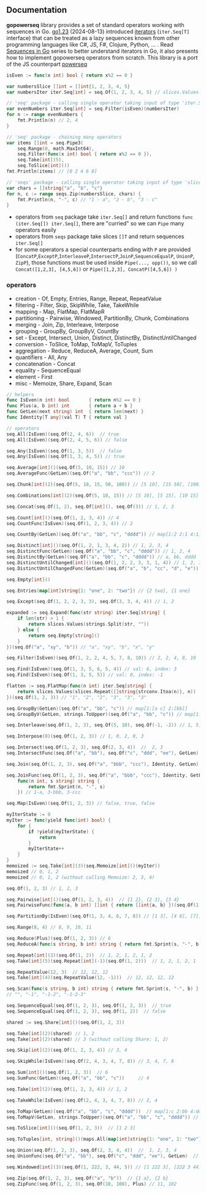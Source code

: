 ## Documentation

**gopowerseq** library provides a set of standard operators working with sequences in Go. [go1.23](https://go.dev/doc/go1.23#iterators) (2024-08-13) introduced [iterators](https://go.dev/blog/range-functions) (`iter.Seq[T]` interface) that can be treated as a lazy sequences known from other programming languages like C#, JS, F#, Clojure, Python, ... . Read [Sequences in Go](https://marcinnajder.github.io/2024/12/01/sequences-in-go-part-1-introduction-to-iterators.html) series to better understand iterators in Go, it also presents how to implement gopowerseq operators from scratch. This library is a port of the JS counterpart [powerseq](https://github.com/marcinnajder/powerseq)

```go
isEven := func(x int) bool { return x%2 == 0 }

var numbersSlice []int = []int{1, 2, 3, 4, 5}
var numbersIter iter.Seq[int] = seq.Of(1, 2, 3, 4, 5) // slices.Values(numbersSlice)

// 'seq' package - calling single operator taking input of type 'iter.Seq[T]'
var evenNumbers iter.Seq[int] = seq.Filter(isEven)(numbersIter)
for n := range evenNumbers {
	fmt.Println(n) // 2, 4
}

// 'seq' package - chaining many operators
var items []int = seq.Pipe3(
	seq.Range(0, math.MaxInt64),
	seq.Filter(func(x int) bool { return x%2 == 0 }),
	seq.Take[int](5),
	seq.ToSlice[int]())
fmt.Println(items) // [0 2 4 6 8]

// 'seqs' package - calling single operator taking input of type 'slice'
var chars = []string{"a", "b", "c"}
for n, c := range seqs.Zip(numbersSlice, chars) {
	fmt.Println(n, "-", c) // "1 - a", "2 - b", "3 - c"
}
```

- operators from `seq` package take `iter.Seq[]` and return functions `func (iter.Seq[]) iter.Seq[]`, there are "curried" so we can `Pipe` many operators easily
- operators from `seqs` package take slices `[]T` and return sequences `iter.Seq[]`
- for some operators a special counterparts ending with `P` are provided (`ConcatP`,`ExceptP`,`InterleaveP`,`IntersectP`,`JoinP`,`SequenceEqualP`, `UnionP`, `ZipP`), those functions must be used inside `Pipe(..., opp())`, so we call `Concat([1,2,3], [4,5,6])` or `Pipe([1,2,3], ConcatP([4,5,6]) )`

### operators

- creation - Of, Empty, Entries, Range, Repeat, RepeatValue
- filtering - Filter, Skip, SkipWhile, Take, TakeWhile
- mapping - Map, FlatMap, FlatMapR
- partitioning - Pairwise, Windowed, PartitionBy, Chunk, Combinations
- merging - Join, Zip, Interleave, Interpose
- grouping - GroupBy, GroupByV, CountBy
- set - Except, Intersect, Union, Distinct, DistinctBy, DistinctUntilChanged
- conversion - ToSlice, ToMap, ToMapV, ToTuples
- aggregation - Reduce, ReduceA, Average, Count, Sum
- quantifiers - All, Any
- concatenation - Concat
- equality - SequenceEqual
- element - First
- misc - Memoize, Share, Expand, Scan

```go
// helpers
func IsEven(n int) bool       { return n%2 == 0 }
func Plus(a, b int) int       { return a + b }
func GetLen(next string) int  { return len(next) }
func Identity[T any](val T) T { return val }

// operators
seq.All(IsEven)(seq.Of(2, 4, 6))  // true
seq.All(IsEven)(seq.Of(2, 4, 5, 6)) // false

seq.Any(IsEven)(seq.Of(1, 3, 5))  // false
seq.Any(IsEven)(seq.Of(1, 3, 4, 5)) // true

seq.Average[int]()(seq.Of(5, 10, 15)) // 10
seq.AverageFunc(GetLen)(seq.Of("a", "bb", "ccc")) // 2

seq.Chunk[int](2)(seq.Of(5, 10, 15, 50, 100)) // [5 10], [15 50], [100]

seq.Combinations[int](2)(seq.Of(5, 10, 15)) // [5 10], [5 15], [10 15]

seq.Concat(seq.Of(1, 2), seq.Of[int](), seq.Of(3)) // 1, 2, 3

seq.Count[int]()(seq.Of(1, 2, 3, 4)) // 4
seq.CountFunc(IsEven)(seq.Of(1, 2, 3, 4)) // 2

seq.CountBy(GetLen)(seq.Of("a", "bb", "c", "dddd")) // map[1:2 2:1 4:1]

seq.Distinct[int]()(seq.Of(1, 2, 1, 3, 4, 2)) // 1, 2, 3, 4
seq.DistinctFunc(GetLen)(seq.Of("a", "bb", "c", "dddd")) // 1, 2, 4
seq.DistinctBy(GetLen)(seq.Of("a", "bb", "c", "dddd")) // a, bb, dddd
seq.DistinctUntilChanged[int]()(seq.Of(1, 2, 2, 3, 3, 1, 4)) // 1, 2, 3, 1, 4
seq.DistinctUntilChangedFunc(GetLen)(seq.Of("a", "b", "cc", "d", "e")) // a, cc, d

seq.Empty[int]()

seq.Entries(map[int]string{1: "one", 2: "two"}) // {2 two}, {1 one}

seq.Except(seq.Of(1, 2, 2, 3, 3), seq.Of(3, 3, 4, 4)) // 1, 2

expanded := seq.Expand(func(str string) iter.Seq[string] {
	if len(str) > 1 {
		return slices.Values(strings.Split(str, ""))
	} else {
		return seq.Empty[string]()
	}
})(seq.Of("a", "xy", "b")) // "a", "xy", "b", "x", "y"

seq.Filter(IsEven)(seq.Of(1, 2, 2, 4, 5, 7, 8, 10)) // 2, 2, 4, 8, 10

seq.Find(IsEven)(seq.Of(1, 3, 5, 6, 5, 4)) // val: 6, index: 3
seq.Find(IsEven)(seq.Of(1, 3, 5, 5)) // val: 0, index: -1

flatten := seq.FlatMap(func(n int) iter.Seq[string] {
	return slices.Values(slices.Repeat([]string{strconv.Itoa(n)}, n))
})(seq.Of(1, 2, 3)) // "1", "2", "2", "3", "3", "3"

seq.GroupBy(GetLen)(seq.Of("a", "bb", "c")) // map[1:[a c] 2:[bb]]
seq.GroupByV(GetLen, strings.ToUpper)(seq.Of("a", "bb", "c")) // map[1:[A C] 2:[BB]]

seq.Interleave(seq.Of(1, 2, 3), seq.Of(5, 10), seq.Of(-1, -2)) // 1, 5, -1, 2, 10, -2

seq.Interpose(0)(seq.Of(1, 2, 3)) // 1, 0, 2, 0, 3

seq.Intersect(seq.Of(1, 2, 3), seq.Of(2, 3, 4))  //  2, 3
seq.IntersectFunc(seq.Of("a", "bb"), seq.Of("c", "ddd", "ee"), GetLen) // "c", "ee"

seq.Join(seq.Of(1, 2, 3), seq.Of("a", "bbb", "ccc"), Identity, GetLen) // {1 a}, {3 bbb}, {3 ccc}

seq.JoinFunc(seq.Of(1, 2, 3), seq.Of("a", "bbb", "ccc"), Identity, GetLen,
	func(n int, s string) string {
		return fmt.Sprint(n, "-", s)
	}) // 1-a, 3-bbb, 3-ccc

seq.Map(IsEven)(seq.Of(1, 2, 3)) // false, true, false

myIterState := 0
myIter := func(yield func(int) bool) {
	for {
		if !yield(myIterState) {
			return
		}
		myIterState++
	}
}
memoized := seq.Take[int](3)(seq.Memoize[int]()(myIter))
memoized // 0, 1, 2
memoized // 0, 1, 2 (without calling Memoize: 2, 3, 4)

seq.Of(1, 2, 3) // 1, 2, 3

seq.Pairwise[int]()(seq.Of(1, 2, 3, 4))  // {1 2}, {2 3}, {3 4}
seq.PairwiseFunc(func(a, b int) []int { return []int{a, b} })(seq.Of(1, 2, 3, 4)) // [1 2], [2 3], [3 4]

seq.PartitionBy(IsEven)(seq.Of(1, 3, 4, 6, 7, 8)) // [1 3], [4 6], [7], [8]

seq.Range(8, 4) // 8, 9, 10, 11

seq.Reduce(Plus)(seq.Of(1, 2, 3)) // 6
seq.ReduceA(func(s string, b int) string { return fmt.Sprint(s, "-", b) }, "")(seq.Of(1, 2, 3)) // "-1-2-3"

seq.Repeat[int](3)(seq.Of(1, 2))  // 1, 2, 1, 2, 1, 2
seq.Take[int](5)(seq.Repeat[int](-1)(seq.Of(1, 2)))  // 1, 2, 1, 2, 1

seq.RepeatValue(12, 3)  // 12, 12, 12
seq.Take[int](4)(seq.RepeatValue(12, -1)))  // 12, 12, 12, 12

seq.Scan(func(s string, b int) string { return fmt.Sprint(s, "-", b) }, "")(seq.Of(1, 2, 3))
// "", "-1", "-1-2", "-1-2-3"

seq.SequenceEqual(seq.Of(1, 2, 3), seq.Of(1, 2, 3))  // true
seq.SequenceEqual(seq.Of(1, 2, 3), seq.Of(1, 2))  // false

shared := seq.Share[int]()(seq.Of(1, 2, 3))

seq.Take[int](2)(shared) // 1, 2
seq.Take[int](2)(shared) // 3 (without calling Share: 1, 2)

seq.Skip[int](2)(seq.Of(1, 2, 3, 4)) // 3, 4

seq.SkipWhile(IsEven)(seq.Of(2, 4, 3, 4, 7, 8)) // 3, 4, 7, 8

seq.Sum[int]()(seq.Of(1, 2, 3))  // 6
seq.SumFunc(GetLen)(seq.Of("a", "bb", "c"))     // 4

seq.Take[int](2)(seq.Of(1, 2, 3, 4)) // 1, 2

seq.TakeWhile(IsEven)(seq.Of(2, 4, 3, 4, 7, 8)) // 2, 4

seq.ToMap(GetLen)(seq.Of("a", "bb", "c", "dddd"))  // map[1:c 2:bb 4:dddd]
seq.ToMapV(GetLen, strings.ToUpper)(seq.Of("a", "bb", "c", "dddd")) // map[1:C 2:BB 4:DDDD]

seq.ToSlice[int]()(seq.Of(1, 2, 3))  // [1 2 3]

seq.ToTuples[int, string]()(maps.All(map[int]string{1: "one", 2: "two"}))  // {1 one}, {2 two}

seq.Union(seq.Of(1, 2, 3), seq.Of(2, 3, 4, 4))  //  1, 2, 3, 4
seq.UnionFunc(seq.Of("a", "bb"), seq.Of("c", "ddd", "ee"), GetLen)  // "a", "bb", "ddd"

seq.Windowed[int](3)(seq.Of(1, 222, 3, 44, 5)) // [1 222 3], [222 3 44], [3 44 5]

seq.Zip(seq.Of(1, 2, 3), seq.Of("a", "b"))  // {1 a}, {2 b}
seq.ZipFunc(seq.Of(1, 2, 3), seq.Of(10, 100), Plus) // 11, 102
```
